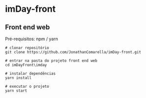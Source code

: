 # imDay-front

## Front end web

Pré-requisitos: npm / yarn

```
# clonar repositório
git clone https://github.com/JonathanComarella/imDay-front.git

# entrar na pasta do projeto front end web
cd imDayFront\imday

# instalar dependências
yarn install

# executar o projeto
yarn start
```
